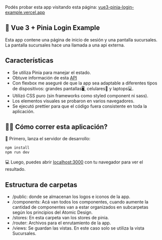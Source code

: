 Podés probar esta app visitando esta página: [vue3-pinia-login-example.vercel.app](vue3-pinia-login-example.vercel.app)

## 🔵 Vue 3 + Pinia Login Example

Esta app contene una página de inicio de sesión y una pantalla sucursales.
La pantalla sucursales hace una llamada a una api externa.


## Características
- Se utiliza Pinia para manejar el estado.
- Obtuve información de esta [API](https://apis.datos.gob.ar/georef/api/provincias/)
- Con flexbox me aseguré de que la app sea adaptable a diferentes tipos de dispositivos: grandes pantallas🖥️, celulares📱 y laptops💻.
- Utilizó CSS puro (sin frameworks como styled component ni sass).
- Los elementos visuales se probaron en varios navegadores.
- Se ejecutó prettier para que el código fuera consistente en toda la aplicación.

## 🏃‍♂️ Cómo correr esta aplicación?

🚀 Primero, lanza el servidor de desarrollo:

```bash
npm install
npm run dev
```

💻 Luego, puedes abrir [localhost:3000](http://localhost:3000) con tu navegador para ver el resultado.


## Estructura de carpetas

- /public: donde se almacenan los logos e iconos de la app.
- /components: Acá van todos los componentes, cuando aumente la cantidad de componentes van a estar organizados en subcarpetas según los principios del Atomic Design.
- /stores: En esta carpeta van los stores de pinia.
- /router: Archivos para el enrutamiento de la app. 
- /views: Se guardan las vistas. En este caso solo se utiliza la vista Sucursales.



